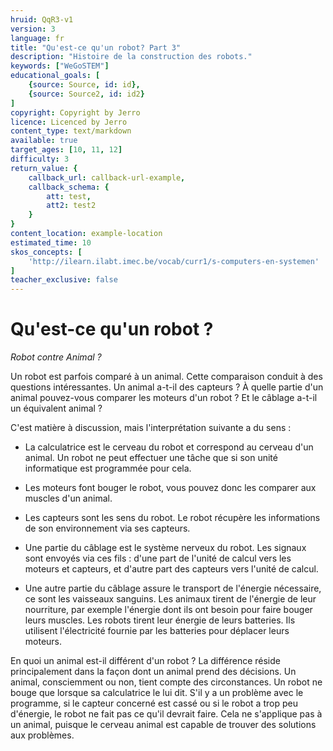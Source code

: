 ```yaml
---
hruid: QqR3-v1
version: 3
language: fr
title: "Qu'est-ce qu'un robot? Part 3"
description: "Histoire de la construction des robots."
keywords: ["WeGoSTEM"]
educational_goals: [
    {source: Source, id: id}, 
    {source: Source2, id: id2}
]
copyright: Copyright by Jerro
licence: Licenced by Jerro
content_type: text/markdown
available: true
target_ages: [10, 11, 12]
difficulty: 3
return_value: {
    callback_url: callback-url-example,
    callback_schema: {
        att: test,
        att2: test2
    }
}
content_location: example-location
estimated_time: 10
skos_concepts: [
    'http://ilearn.ilabt.imec.be/vocab/curr1/s-computers-en-systemen'
]
teacher_exclusive: false
---
```


# Qu'est-ce qu'un robot ?

*Robot contre Animal ?*

Un robot est parfois comparé à un animal. Cette comparaison conduit à des questions intéressantes. Un animal a-t-il des capteurs ? À quelle partie d'un animal pouvez-vous comparer les moteurs d'un robot ? Et le câblage a-t-il un équivalent animal ?

C'est matière à discussion, mais l'interprétation suivante a du sens :

* La calculatrice est le cerveau du robot et correspond au cerveau d'un animal. Un robot ne peut effectuer une tâche que si son unité informatique est programmée pour cela.

* Les moteurs font bouger le robot, vous pouvez donc les comparer aux muscles d'un animal.
* Les capteurs sont les sens du robot. Le robot récupère les informations de son environnement via ses capteurs.

* Une partie du câblage est le système nerveux du robot. Les signaux sont envoyés via ces fils : d'une part de l'unité de calcul vers les moteurs et capteurs, et d'autre part des capteurs vers l'unité de calcul.

* Une autre partie du câblage assure le transport de l'énergie nécessaire, ce sont les vaisseaux sanguins. Les animaux tirent de l'énergie de leur nourriture, par exemple l'énergie dont ils ont besoin pour faire bouger leurs muscles. Les robots tirent leur énergie de leurs batteries. Ils utilisent l'électricité fournie par les batteries pour déplacer leurs moteurs.

En quoi un animal est-il différent d'un robot ? La différence réside principalement dans la façon dont un animal prend des décisions. Un animal, consciemment ou non, tient compte des circonstances. Un robot ne bouge que lorsque sa calculatrice le lui dit. S'il y a un problème avec le programme, si le capteur concerné est cassé ou si le robot a trop peu d'énergie, le robot ne fait pas ce qu'il devrait faire. Cela ne s'applique pas à un animal, puisque le cerveau animal est capable de trouver des solutions aux problèmes.